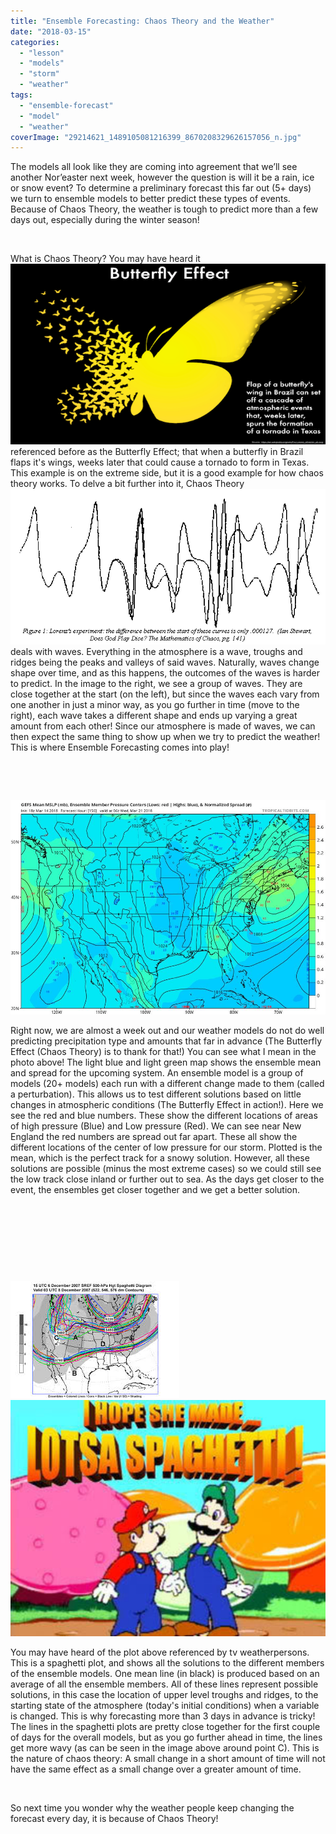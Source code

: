 ```yaml
---
title: "Ensemble Forecasting: Chaos Theory and the Weather"
date: "2018-03-15"
categories: 
  - "lesson"
  - "models"
  - "storm"
  - "weather"
tags: 
  - "ensemble-forecast"
  - "model"
  - "weather"
coverImage: "29214621_1489105081216399_8670208329626157056_n.jpg"
---
```


The models all look like they are coming into agreement that we’ll see another Nor’easter next week, however the question is will it be a rain, ice or snow event? To determine a preliminary forecast this far out (5+ days) we turn to ensemble models to better predict these types of events. Because of Chaos Theory, the weather is tough to predict more than a few days out, especially during the winter season!

 

What is Chaos Theory? You may have heard it [![](images/AAEAAQAAAAAAAAlRAAAAJDUzMzQ4YjE4LWI0NWQtNDU0ZS05NTIxLTQ0MTUyNGRhZDIyOQ.png)](https://storm.uml.edu/~metweb/newBlog/wordpress/wp-content/uploads/2018/03/AAEAAQAAAAAAAAlRAAAAJDUzMzQ4YjE4LWI0NWQtNDU0ZS05NTIxLTQ0MTUyNGRhZDIyOQ.png)referenced before as the Butterfly Effect; that when a butterfly in Brazil flaps it's wings, weeks later that could cause a tornado to form in Texas. This example is on the extreme side, but it is a good example for how chaos theory works. To delve a bit further into it, Chaos Theory [![](images/figure1.gif)](https://storm.uml.edu/~metweb/newBlog/wordpress/wp-content/uploads/2018/03/figure1.gif)deals with waves. Everything in the atmosphere is a wave, troughs and ridges being the peaks and valleys of said waves. Naturally, waves change shape over time, and as this happens, the outcomes of the waves is harder to predict. In the image to the right, we see a group of waves. They are close together at the start (on the left), but since the waves each vary from one another in just a minor way, as you go further in time (move to the right), each wave takes a different shape and ends up varying a great amount from each other! Since our atmosphere is made of waves, we can then expect the same thing to show up when we try to predict the weather! This is where Ensemble Forecasting comes into play!

 

 

[![](images/29214621_1489105081216399_8670208329626157056_n.jpg)](https://storm.uml.edu/~metweb/newBlog/wordpress/wp-content/uploads/2018/03/29214621_1489105081216399_8670208329626157056_n.jpg)

Right now, we are almost a week out and our weather models do not do well predicting precipitation type and amounts that far in advance (The Butterfly Effect (Chaos Theory) is to thank for that!) You can see what I mean in the photo above! The light blue and light green map shows the ensemble mean and spread for the upcoming system. An ensemble model is a group of models (20+ models) each run with a different change made to them (called a perturbation). This allows us to test different solutions based on little changes in atmospheric conditions (The Butterfly Effect in action!). Here we see the red and blue numbers. These show the different locations of areas of high pressure (Blue) and Low pressure (Red). We can see near New England the red numbers are spread out far apart. These all show the different locations of the center of low pressure for our storm. Plotted is the mean, which is the perfect track for a snowy solution. However, all these solutions are possible (minus the most extreme cases) so we could still see the low track close inland or further out to sea. As the days get closer to the event, the ensembles get closer together and we get a better solution.

 

 

 

 

[![](images/spaghetti.jpg)](https://storm.uml.edu/~metweb/newBlog/wordpress/wp-content/uploads/2018/03/spaghetti.jpg)[![](images/LotsaSpaghetti.jpg)](https://storm.uml.edu/~metweb/newBlog/wordpress/wp-content/uploads/2018/03/LotsaSpaghetti.jpg)

You may have heard of the plot above referenced by tv weatherpersons. This is a spaghetti plot, and shows all the solutions to the different members of the ensemble models. One mean line (in black) is produced based on an average of all the ensemble members. All of these lines represent possible solutions, in this case the location of upper level troughs and ridges, to the starting state of the atmosphere (today's initial conditions) when a variable is changed. This is why forecasting more than 3 days in advance is tricky! The lines in the spaghetti plots are pretty close together for the first couple of days for the overall models, but as you go further ahead in time, the lines get more wavy (as can be seen in the image above around point C). This is the nature of chaos theory: A small change in a short amount of time will not have the same effect as a small change over a greater amount of time.

 

So next time you wonder why the weather people keep changing the forecast every day, it is because of Chaos Theory!
